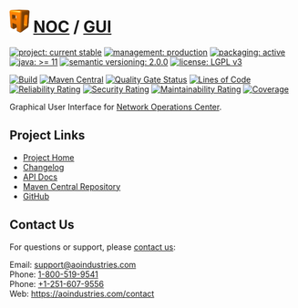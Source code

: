 # [<img src="ao-logo.png" alt="AO Logo" width="35" height="40">](https://github.com/aoindustries) [NOC](https://github.com/aoindustries/noc) / [GUI](https://github.com/aoindustries/noc-gui)

[![project: current stable](https://aoindustries.com/ao-badges/project-current-stable.svg)](https://aoindustries.com/life-cycle#project-current-stable)
[![management: production](https://aoindustries.com/ao-badges/management-production.svg)](https://aoindustries.com/life-cycle#management-production)
[![packaging: active](https://aoindustries.com/ao-badges/packaging-active.svg)](https://aoindustries.com/life-cycle#packaging-active)  
[![java: &gt;= 11](https://aoindustries.com/ao-badges/java-11.svg)](https://docs.oracle.com/en/java/javase/11/docs/api/)
[![semantic versioning: 2.0.0](https://aoindustries.com/ao-badges/semver-2.0.0.svg)](http://semver.org/spec/v2.0.0.html)
[![license: LGPL v3](https://aoindustries.com/ao-badges/license-lgpl-3.0.svg)](https://www.gnu.org/licenses/lgpl-3.0)

[![Build](https://github.com/aoindustries/noc-gui/workflows/Build/badge.svg?branch=master)](https://github.com/aoindustries/noc-gui/actions?query=workflow%3ABuild)
[![Maven Central](https://maven-badges.herokuapp.com/maven-central/com.aoindustries/noc-gui/badge.svg)](https://maven-badges.herokuapp.com/maven-central/com.aoindustries/noc-gui)
[![Quality Gate Status](https://sonarcloud.io/api/project_badges/measure?branch=master&project=com.aoapps.platform%3Anoc-gui&metric=alert_status)](https://sonarcloud.io/dashboard?branch=master&id=com.aoapps.platform%3Anoc-gui)
[![Lines of Code](https://sonarcloud.io/api/project_badges/measure?branch=master&project=com.aoapps.platform%3Anoc-gui&metric=ncloc)](https://sonarcloud.io/component_measures?branch=master&id=com.aoapps.platform%3Anoc-gui&metric=ncloc)  
[![Reliability Rating](https://sonarcloud.io/api/project_badges/measure?branch=master&project=com.aoapps.platform%3Anoc-gui&metric=reliability_rating)](https://sonarcloud.io/component_measures?branch=master&id=com.aoapps.platform%3Anoc-gui&metric=Reliability)
[![Security Rating](https://sonarcloud.io/api/project_badges/measure?branch=master&project=com.aoapps.platform%3Anoc-gui&metric=security_rating)](https://sonarcloud.io/component_measures?branch=master&id=com.aoapps.platform%3Anoc-gui&metric=Security)
[![Maintainability Rating](https://sonarcloud.io/api/project_badges/measure?branch=master&project=com.aoapps.platform%3Anoc-gui&metric=sqale_rating)](https://sonarcloud.io/component_measures?branch=master&id=com.aoapps.platform%3Anoc-gui&metric=Maintainability)
[![Coverage](https://sonarcloud.io/api/project_badges/measure?branch=master&project=com.aoapps.platform%3Anoc-gui&metric=coverage)](https://sonarcloud.io/component_measures?branch=master&id=com.aoapps.platform%3Anoc-gui&metric=Coverage)

Graphical User Interface for [Network Operations Center](https://github.com/aoindustries/noc).

## Project Links
* [Project Home](https://aoindustries.com/noc/gui/)
* [Changelog](https://aoindustries.com/noc/gui/changelog)
* [API Docs](https://aoindustries.com/noc/gui/apidocs/)
* [Maven Central Repository](https://search.maven.org/artifact/com.aoindustries/noc-gui)
* [GitHub](https://github.com/aoindustries/noc-gui)

## Contact Us
For questions or support, please [contact us](https://aoindustries.com/contact):

Email: [support@aoindustries.com](mailto:support@aoindustries.com)  
Phone: [1-800-519-9541](tel:1-800-519-9541)  
Phone: [+1-251-607-9556](tel:+1-251-607-9556)  
Web: https://aoindustries.com/contact
